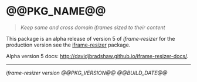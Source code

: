 # @@PKG_NAME@@

> _Keep same and cross domain iframes sized to their content_

This package is an alpha release of version 5 of _iframe-resizer_ for the production version see the [iframe-resizer](/package/iframe-resizer) package.

Alpha version 5 docs: http://davidjbradshaw.github.io/iframe-resizer-docs/.

---

_iframe-resizer version @@PKG_VERSION@@ @@BUILD_DATE@@_
